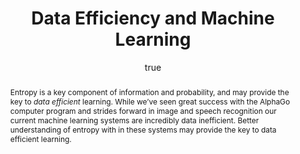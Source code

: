 ---
abstract: "Entropy is a key component of information and probability, and may provide
  the key to *data efficient* learning. While we\u2019ve seen great success with the
  AlphaGo computer program and strides forward in image and speech recognition our
  current machine learning systems are incredibly data inefficient. Better understanding
  of entropy with in these systems may provide the key to data efficient learning."
author:
- family: Lawrence
  given: Neil D.
  gscholar: r3SJcvoAAAAJ
  institute: University of Sheffield
  twitter: lawrennd
  url: http://inverseprobability.com
blog: 2016-03-04-deep-learning-and-uncertainty.md
categories:
- Lawrence-entropyday16
day: '23'
errata: []
extras: []
key: Lawrence-entropyday16
layout: talk
month: 5
pdf: 2016-05-23-entropyDay.pdf
ppt: 2016-05-23-entropyDay.pptx
published: 2016-05-23
section: pre
title: Data Efficiency and Machine Learning
venue: Entropy Day, University of Sheffield
year: '2016'
---